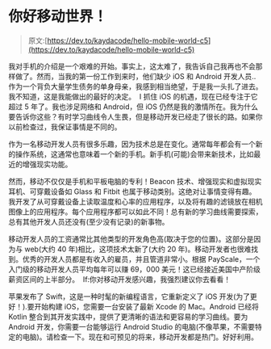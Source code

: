# 你好移动世界！

> 原文:[https://dev.to/kaydacode/hello-mobile-world-c5](https://dev.to/kaydacode/hello-mobile-world-c5)

我对手机的介绍是一个艰难的开始。事实上，这太难了，我告诉自己我再也不会那样做了。然而，当我的第一份工作到来时，他们缺少 iOS 和 Android 开发人员..作为一个背负大量学生债务的单身母亲，我感到相当绝望，于是我一头扎了进去。我不知道，这是我能做出的最好的决定。  I 抓住 iOS 的机遇，现在已经专注于它超过 5 年了。我也涉足网络和 Android，但 iOS 仍然是我的激情所在。我为什么要告诉你这些？有时学习曲线令人生畏，但是移动开发已经走了很长的路。如果你以前检查过，我保证事情是不同的。

作为一名移动开发人员有很多乐趣，因为技术总是在变化。通常每年都会有一个新的操作系统，这通常也意味着一个新的手机。新手机(可能)会带来新技术，比如最近的增强现实功能。

然而，移动不仅仅是手机和平板电脑的专利！Beacon 技术、增强现实和虚拟现实耳机、可穿戴设备如 Glass 和 Fitbit 也属于移动类别。这绝对让事情变得有趣。我开发了从可穿戴设备上读取温度和心率的应用程序，以及将有趣的滤镜放在相机图像上的应用程序。每个应用程序都可以如此不同！总有新的学习曲线需要探索，总有其他开发人员还没有(至少没有记录)的新事物。

移动开发人员的工资通常比其他类型的开发角色高(取决于您的位置)。这部分是因为与 web(大约 40 年)相比，这项技术太新了(大约 20 年)。移动开发者也很难找到。优秀的开发人员都是有收入的雇员，并且管道非常小。根据 PayScale，一个入门级的移动开发人员平均每年可以赚 69，000 美元！这已经接近美国中产阶级薪资区间的上半部分。  If:你对移动开发感兴趣，我强烈建议你去看看！

苹果发布了 Swift，这是一种时髦的新编程语言，它重新定义了 iOS 开发(为了更好！).要开始构建 iOS，您需要一台安装了最新 Xcode 的 Mac。Android 已经将 Kotlin 整合到其开发实践中，提供了更清晰的语法和更容易的学习曲线。要为 Android 开发，你需要一台能够运行 Android Studio 的电脑(不像苹果，不需要特定的电脑)。请检查一下。现在和可预见的将来，移动开发都是热门。好好利用。